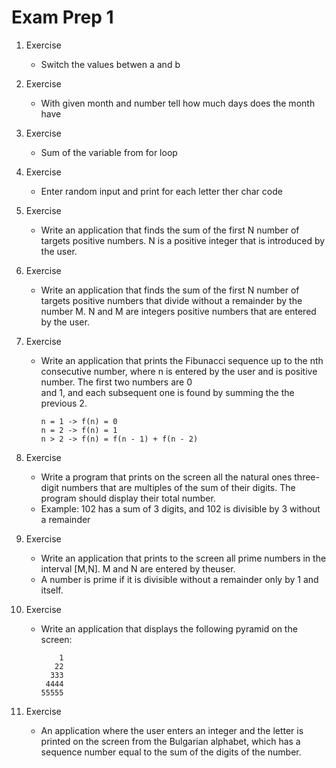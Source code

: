 # Exam Prep 1

1. Exercise
   - Switch the values betwen a and b

2. Exercise
   - With given month and number tell how much days does the month have

3. Exercise
   - Sum of the variable from for loop

4. Exercise
   - Enter random input and print for each letter ther char code

5. Exercise
   - Write an application that finds the sum of the first N number of targets positive numbers. N is a positive integer that is introduced by the user. 

6. Exercise
   - Write an application that finds the sum of the first N number of targets positive numbers that divide without a remainder by the number M. N and M are integers positive
     numbers that are entered by the user.

7. Exercise
   - Write an application that prints the Fibunacci sequence up to the nth consecutive number, where n is entered by the user and is positive number. The first two numbers are 0        
     and 1, and each subsequent one is found by summing the the previous 2.
 
         n = 1 -> f(n) = 0
         n = 2 -> f(n) = 1
         n > 2 -> f(n) = f(n - 1) + f(n - 2)

8. Exercise
   - Write a program that prints on the screen all the natural ones three-digit numbers that are multiples of the sum of their digits. The program should display their total
     number.
   - Example: 102 has a sum of 3 digits, and 102 is divisible by 3 without a remainder

9. Exercise
   - Write an application that prints to the screen all prime numbers in the interval [M,N]. M and N are entered by theuser.
   - A number is prime if it is divisible without a remainder only by 1 and itself.

10. Exercise
    - Write an application that displays the following pyramid on the screen:

              1
             22
            333
           4444
          55555

11. Exercise
    - An application where the user enters an integer and the letter is printed on the screen from the Bulgarian alphabet, which has a sequence number equal to the sum of the
      digits of the number.
